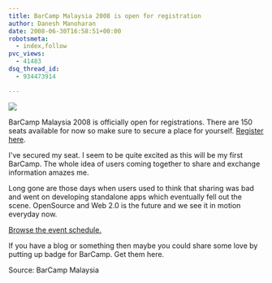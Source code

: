```yaml
---
title: BarCamp Malaysia 2008 is open for registration
author: Danesh Manoharan
date: 2008-06-30T16:58:51+00:00
robotsmeta:
  - index,follow
pvc_views:
  - 41483
dsq_thread_id:
  - 934473914

---
```

![](/wp-content/uploads/2008/07/barcamp-banner.png)

BarCamp Malaysia 2008 is officially open for registrations. There are 150 seats available for now so make sure to secure a place for yourself. [Register here][1].

I've secured my seat. I seem to be quite excited as this will be my first BarCamp. The whole idea of users coming together to share and exchange information amazes me.

Long gone are those days when users used to think that sharing was bad and went on developing standalone apps which eventually fell out the scene. OpenSource and Web 2.0 is the future and we see it in motion everyday now.

[Browse the event schedule.][2]

If you have a blog or something then maybe you could share some love by putting up badge for BarCamp. Get them here.

Source: BarCamp Malaysia

 [1]: http://barcampmalaysia.eventbrite.com/
 [2]: http://barcamp.org/BarCampMalaysiaScheduleSessions
